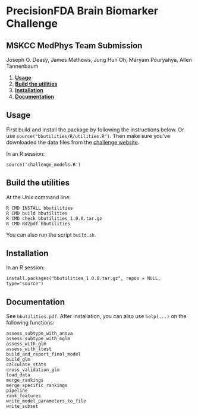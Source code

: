 
PrecisionFDA Brain Biomarker Challenge
======================================

MSKCC MedPhys Team Submission
-----------------------------
Joseph O. Deasy,
James Mathews,
Jung Hun Oh,
Maryam Pouryahya,
Allen Tannenbaum


  1. **[Usage](#Usage)**
  2. **[Build the utilities](#Build)**
  3. **[Installation](#Installation)**
  4. **[Documentation](#Documentation)**

Usage <a name="Usage"></a>
-----
First build and install the package by following the instructions below. Or use `source("bbutilities/R/utilities.R")`. Then make sure you've downloaded the data files from the [challenge website](https://precision.fda.gov/challenges/8).

In an R session:

```
source('challenge_models.R')
```

Build the utilities <a name="Build"></a>
-------------------
At the Unix command line:

```
R CMD INSTALL bbutilities
R CMD build bbutilities
R CMD check bbutilities_1.0.0.tar.gz
R CMD Rd2pdf bbutilities
```

You can also run the script `build.sh`.

Installation <a name="Installation"></a>
------------
In an R session:

```
install.packages("bbutilities_1.0.0.tar.gz", repos = NULL, type="source")
```

Documentation <a name="Documentation"></a>
-------------

See `bbutilities.pdf`. After installation, you can also use `help(...)` on the following functions:

```
assess_subtype_with_anova
assess_subtype_with_mglm
assess_with_glm
assess_with_ttest
build_and_report_final_model
build_glm
calculate_stats
cross_validation_glm
load_data
merge_rankings
merge_specific_rankings
pipeline
rank_features
write_model_parameters_to_file
write_subset
``` 

